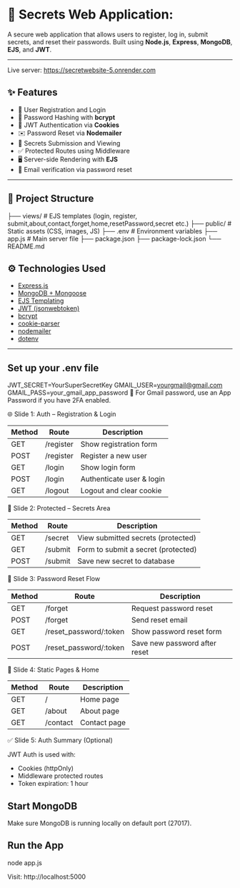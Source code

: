 # 🔐 Secrets Web Application:
A secure web application that allows users to register, log in, submit secrets, 
and reset their passwords. Built using **Node.js**, **Express**, **MongoDB**, **EJS**, and **JWT**.

---
Live server: https://secretwebsite-5.onrender.com

## ✨ Features

- 🧑 User Registration and Login
- 🔐 Password Hashing with **bcrypt**
- 🪪 JWT Authentication via **Cookies**
- ✉️ Password Reset via **Nodemailer**
- 📂 Secrets Submission and Viewing
- ✅ Protected Routes using Middleware
- 🖥 Server-side Rendering with **EJS**
- 🔎 Email verification via password reset

---

## 📂 Project Structure
├── views/ # EJS templates (login, register, submit,about,contact,forget,home,resetPassword,secret etc.)
├── public/ # Static assets (CSS, images, JS)
├── .env # Environment variables
├── app.js # Main server file
├── package.json
├── package-lock.json
└── README.md

## ⚙️ Technologies Used

- [Express.js](https://expressjs.com/)
- [MongoDB + Mongoose](https://mongoosejs.com/)
- [EJS Templating](https://ejs.co/)
- [JWT (jsonwebtoken)](https://www.npmjs.com/package/jsonwebtoken)
- [bcrypt](https://www.npmjs.com/package/bcrypt)
- [cookie-parser](https://www.npmjs.com/package/cookie-parser)
- [nodemailer](https://nodemailer.com/about/)
- [dotenv](https://www.npmjs.com/package/dotenv)

---

## Set up your .env file
JWT_SECRET=YourSuperSecretKey
GMAIL_USER=yourgmail@gmail.com
GMAIL_PASS=your_gmail_app_password
🔐 For Gmail password, use an App Password if you have 2FA enabled.

🌐 Slide 1: Auth – Registration & Login

| Method | Route       | Description                |
|--------|-------------|----------------------------|
| GET    | /register   | Show registration form     |
| POST   | /register   | Register a new user        |
| GET    | /login      | Show login form            |
| POST   | /login      | Authenticate user & login  |
| GET    | /logout     | Logout and clear cookie    |

🔐 Slide 2: Protected – Secrets Area

| Method | Route     | Description                        |
|--------|-----------|------------------------------------|
| GET    | /secret   | View submitted secrets (protected) |
| GET    | /submit   | Form to submit a secret (protected)|
| POST   | /submit   | Save new secret to database        |

🔁 Slide 3: Password Reset Flow

| Method | Route                      | Description                     |
|--------|----------------------------|---------------------------------|
| GET    | /forget                    | Request password reset          |
| POST   | /forget                    | Send reset email                |
| GET    | /reset_password/:token     | Show password reset form        |
| POST   | /reset_password/:token     | Save new password after reset   |

📄 Slide 4: Static Pages & Home

| Method | Route      | Description      |
|--------|------------|------------------|
| GET    | /          | Home page        |
| GET    | /about     | About page       |
| GET    | /contact   | Contact page     |

✅ Slide 5: Auth Summary (Optional)

JWT Auth is used with:
- Cookies (httpOnly)
- Middleware protected routes
- Token expiration: 1 hour

## Start MongoDB
Make sure MongoDB is running locally on default port (27017).

## Run the App
node app.js

Visit: http://localhost:5000




